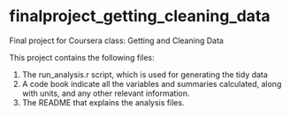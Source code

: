 # finalproject_getting_cleaning_data
Final project for Coursera class: Getting and Cleaning Data

This project contains the following files:
1. The run_analysis.r script, which is used for generating the tidy data
2. A code book indicate all the variables and summaries calculated, along with units, and any other relevant information.
3. The README that explains the analysis files.
